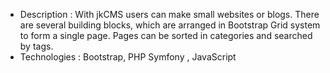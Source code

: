 *	Description : With jkCMS users can make small websites or blogs. There are several building blocks, which are arranged in Bootstrap Grid system to form a single page. Pages can be sorted in categories and searched by tags.
*	Technologies :  Bootstrap,  PHP Symfony , JavaScript

